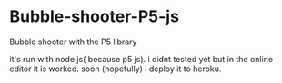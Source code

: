 # Bubble-shooter-P5-js
Bubble shooter with the P5 library

it's run with node js( because p5 js). i didnt tested yet but in the online editor it is worked. soon (hopefully) i deploy it to heroku.
